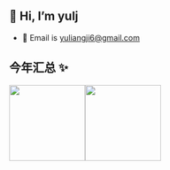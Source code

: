 ## 👋 Hi, I’m yulj
- 📮 Email is yuliangji6@gmail.com

## 今年汇总 ✨

<img align="" height="137px" src="https://github-readme-stats.vercel.app/api?username=ilsl1007&hide_title=true&hide_border=true&show_icons=true&include_all_commits=true&line_height=21&bg_color=0,EC6C6C,FFD479,FFFC79,73FA79&theme=graywhite&locale=cn" /><img align="" height="137px" src="https://github-readme-stats.vercel.app/api/top-langs/?username=ilsl1007&hide_title=true&hide_border=true&layout=compact&bg_color=0,73FA79,73FDFF,D783FF&theme=graywhite&locale=cn" />
